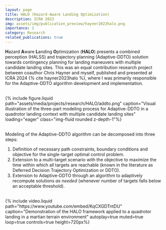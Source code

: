 ```yaml
---
layout: page
title: HALO (Hazard-Aware Landing Optimization)
description: ICRA 2023
img: assets/img/publication_preview/hayner2023halo.png
importance: 1
category: Research
related_publications: true
---
```



**H**azard **A**ware **L**anding **O**ptimization (**HALO**) presents a combined perception (HALSS) and trajectory planning (Adaptive-DDTO) solution towards contingency planning for landing maneuvers with multiple candidate landing sites. This was an equal contribution research project between coauthor Chris Hayner and myself, published and presented at ICRA 2024 {% cite hayner2023halo %}, where I was primarily responsible for the Adaptive-DDTO algorithm development and implementation.

<div class="row">
    <div class="col-sm mt-3 mt-md-0">&nbsp;</div> <!-- empty space -->
    <div class="col-sm-9 mt-3 mt-md-0">
        {% include figure.liquid 
            path="assets/media/projects/research/HALO/addto.png"
            caption="Visual illustration of the three-part modeling process for Adaptive-DDTO in a quadrotor landing context with multiple candidate landing sites"
            loading="eager" class="img-fluid rounded z-depth-1"%}
    </div>
    <div class="col-sm mt-3 mt-md-0">&nbsp;</div> <!-- empty space -->
</div>

Modeling of the Adaptive-DDTO algorithm can be decomposed into three steps:
<ol>
    <li> Definition of necessary path constraints, boundary conditions and objective for the single-target optimal control problem.</li>
    <li> Extension to a multi-target scenario with the objective to maximize the time within which all targets are reachable (known in the literature as Deferred Decision Trajectory Optimization or DDTO).</li>
    <li> Extension to Adaptive-DDTO through an algorithm to adaptively recompute solutions <i>as needed</i> (whenever number of targets falls below an acceptable threshold).</li>
</ol>

<div class="row">
    <div class="col-sm mt-3 mt-md-0">&nbsp;</div> <!-- empty space -->
    <div class="col-sm-8 mt-3 mt-md-0">
        {% include video.liquid 
            path="https://www.youtube.com/embed/KqCXGDTntDU" 
            caption="Demonstration of the HALO framework applied to a quadrotor landing in a martian terrain environment" 
            autoplay=true muted=true loop=true controls=true height=720px%}
    </div>
    <div class="col-sm mt-3 mt-md-0">&nbsp;</div> <!-- empty space -->
</div>